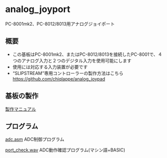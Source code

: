 # analog_joyport
PC-8001mk2、PC-8012/8013用アナログジョイポート

## 概要

- この基板はPC-8001mk2、またはPC-8012/8013を接続したPC-8001で、４つのアナログ入力と２つのデジタル入力を使用可能にします
- 使用には対応する入力装置が必要です
- “SLIPSTREAM”専用コントローラーの製作方法はこちら https://github.com/chiqlappe/analog_joypad

## 基板の製作

[製作マニュアル](https://github.com/chiqlappe/analog_joyport/blob/main/manual.pdf)

## プログラム

[adc.asm](https://github.com/chiqlappe/analog_joyport/blob/main/adc.asm) ADC制御プログラム

[port_check.wav](https://github.com/chiqlappe/analog_joyport/blob/main/port_check.wav) ADC動作確認プログラム(マシン語+BASIC)
